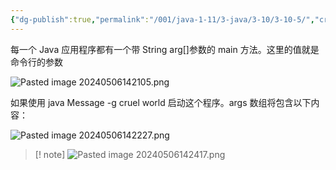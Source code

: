 ```yaml
---
{"dg-publish":true,"permalink":"/001/java-1-11/3-java/3-10/3-10-5/","created":"2024-05-06T14:16:26.249+08:00","updated":"2024-06-01T10:44:57.904+08:00"}
---
```


每一个 Java 应用程序都有一个带 String arg\[\]参数的 main 方法。这里的值就是命令行的参数

![Pasted image 20240506142105.png](/img/user/$/$Sys999%20Attachment/Pasted%20image%2020240506142105.png)

如果使用 java Message -g cruel world 启动这个程序。args 数组将包含以下内容：


![Pasted image 20240506142227.png](/img/user/$/$Sys999%20Attachment/Pasted%20image%2020240506142227.png)

>[!  note]
>![Pasted image 20240506142417.png](/img/user/$/$Sys999%20Attachment/Pasted%20image%2020240506142417.png)
